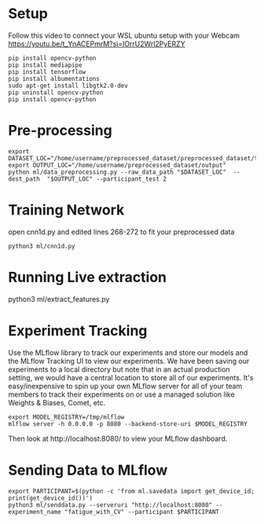 # Setup
Follow this video to connect your WSL ubuntu setup with your Webcam
https://youtu.be/t_YnACEPmrM?si=lOrrU2Wrl2PyERZY

```
pip install opencv-python
pip install mediapipe
pip install tensorflow
pip install albumentations
sudo apt-get install libgtk2.0-dev
pip uninstall opencv-python
pip install opencv-python

```
# Pre-processing

```
export DATASET_LOC="/home/username/preprocessed_dataset/preprocessed_dataset/train"
export OUTPUT_LOC="/home/username/preprocessed_dataset/output"
python ml/data_preprocessing.py --raw_data_path "$DATASET_LOC"  --dest_path  "$OUTPUT_LOC" --participant_test 2
```
# Training Network
open cnn1d.py and edited lines 268-272 to fit your preprocessed data

```
python3 ml/cnn1d.py

```
# Running Live extraction
python3 ml/extract_features.py

# Experiment Tracking
Use the MLflow library to track our experiments and store our models and the MLflow Tracking UI to view our experiments. We have been saving our experiments to a local directory but note that in an actual production setting, we would have a central location to store all of our experiments. It's easy/inexpensive to spin up your own MLflow server for all of your team members to track their experiments on or use a managed solution like Weights & Biases, Comet, etc.

```
export MODEL_REGISTRY=/tmp/mlflow
mlflow server -h 0.0.0.0 -p 8080 --backend-store-uri $MODEL_REGISTRY
```

Then look at http://localhost:8080/ to view your MLflow dashboard.

# Sending Data to MLflow
```
export PARTICIPANT=$(python -c 'from ml.savedata import get_device_id; print(get_device_id())')
python3 ml/senddata.py --serveruri "http://localhost:8080" --experiment_name "fatigue_with_CV" --participant $PARTICIPANT
```
